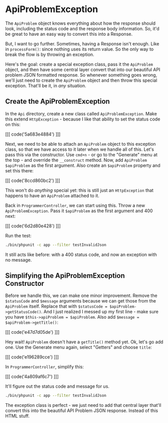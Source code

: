 # ApiProblemException

The `ApiProblem` object knows everything about how the response should look, including
the status code and the response body information. So, it'd be great to have an easy way to
convert this into a Response.

But, I want to go further. Sometimes, having a Response isn't enough. Like in `processForm()`:
since nothing uses its return value. So the only way to break the flow is by throwing an
exception.

Here's the goal: create a special exception class, pass it the `ApiProblem` object,
and then have some central layer convert that into our beautiful API problem JSON
formatted response. So whenever something goes wrong, we'll just need to create the
`ApiProblem` object and then throw this special exception. That'll be it, in *any*
situation.

## Create the ApiProblemException

In the `Api` directory, create a new class called `ApiProblemException`. Make this
extend `HttpException` - because I like that ability to set the status code on this:

[[[ code('5a683e4884') ]]]

Next, we need to be able to attach an `ApiProblem` object to this exception class,
so that we have access to it later when we handle all of this. Let's pass this via
the constructor. Use `cmd+n` - or go to the "Generate" menu at the top - and override
the `__construct` method. Now, add `ApiProblem $apiProblem` as the first argument.
Also create an `$apiProblem` property and set this there:

[[[ code('8ccd860bc2') ]]]

This won't do *anything* special yet: this is still just an `HttpException` that
happens to have an `ApiProblem` attached to it.

Back in `ProgrammerController`, we can start using this. Throw a new `ApiProblemException`.
Pass it `$apiProblem` as the first argument and 400 next:

[[[ code('6d2d80e428') ]]]

Run the test:

```bash
./bin/phpunit -c app --filter testInvalidJson
```

It still acts like before: with a 400 status code, and now an exception with no message.

## Simplifying the ApiProblemException Constructor

Before we handle this, we can make one minor improvement. Remove the `$statusCode`
and `$message` arguments because we can get those from the `ApiProblem` itself. Replace
that with `$statusCode = $apiProblem->getStatusCode()`. And I just realized I messed up my
first line - make sure you have `$this->apiProblem = $apiProblem`. Also add
`$message = $apiProblem->getTitle()`:

[[[ code('e47d7d05de') ]]]

Hey wait! `ApiProblem` doesn't have a `getTitle()` method yet. Ok, let's go add one.
Use the Generate menu again, select "Getters" and choose `title`:

[[[ code('e196289cce') ]]]

In `ProgrammerController`, simplify this:

[[[ code('4a809af6c7') ]]]

It'll figure out the status code and message for us.

```bash
./bin/phpunit -c app --filter testInvalidJson
```

The exception class is perfect - we just need to add that central layer that'll
convert this into the beautiful API Problem JSON response. Instead of this HTML
stuff.

